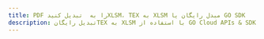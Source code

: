---title: PDF را به  تبدیل کنیدXLSM، TEX به XLSM مبدل رایگان یا GO SDKdescription: تبدیل رایگانTEX به XLSM با استفاده از GO Cloud APIs & SDK همچنین اسناد PDF را در Cloud ایجاد، ویرایش و رندر کنید.---